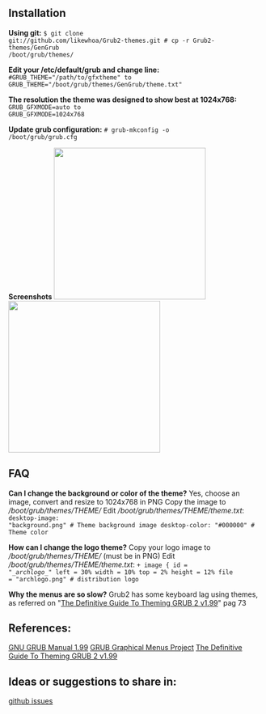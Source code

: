 ## Installation

**Using git:**
<code>$ git clone git://github.com/likewhoa/Grub2-themes.git
 \# cp -r Grub2-themes/GenGrub /boot/grub/themes/</code>

**Edit your /etc/default/grub and change line:**
<code>\#GRUB_THEME="/path/to/gfxtheme"
to
GRUB_THEME="/boot/grub/themes/GenGrub/theme.txt"
</code>

**The resolution the theme was designed to show best at 1024x768:**
<code>GRUB_GFXMODE=auto
to
GRUB_GFXMODE=1024x768</code>

**Update grub configuration:**
<code>\# grub-mkconfig -o /boot/grub/grub.cfg</code>

**Screenshots**
<a href="https://github.com/likewhoa/Grub2-themes/blob/master/Preview/GenGrub_preview.png"><img height=300 src="https://github.com/likewhoa/Grub2-themes/blob/master/Preview/GenGrub_preview.png?raw=true"></a> <a href="https://github.com/likewhoa/Grub2-themes/blob/master/Preview/GenGrub_preview.png"><img height=300 src="https://github.com/likewhoa/Grub2-themes/blob/master/Preview/GenGrub_preview.png?raw=true"></a>

## FAQ

**Can I change the background or color of the theme?**
Yes, choose an image, convert and resize to 1024x768 in PNG
Copy the image to */boot/grub/themes/THEME/*
Edit */boot/grub/themes/THEME/theme.txt*:
<code>desktop-image: "background.png" # Theme background image
desktop-color: "#000000" # Theme color</code>


**How can I change the logo theme?**
Copy your logo image to */boot/grub/themes/THEME/* (must be in PNG)
Edit */boot/grub/themes/THEME/theme.txt*:
<code>\+ image {
id = "\__archlogo__"
left = 30%
width = 10%
top = 2%
height = 12%
file = "archlogo.png" \# distribution logo</code>

**Why the menus are so slow?**
Grub2 has some keyboard lag using themes, as referred on "[The Definitive Guide To Theming GRUB 2 v1.99](https://docs.google.com/open?id=0B82343FTJphIbElHUGVac1hBZnc)" pag 73

## References:
[GNU GRUB Manual 1.99](http://www.gnu.org/software/grub/manual/grub.html#Theme-file-format)
[GRUB Graphical Menus Project](http://grub.gibibit.com/Theme_format)
[The Definitive Guide To Theming GRUB 2 v1.99](https://docs.google.com/open?id=0B82343FTJphIbElHUGVac1hBZnc)


## Ideas or suggestions to share in:
[github issues](https://github.com/likewhoa/Grub2-themes/issues)

